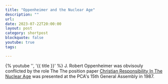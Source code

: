 ```yaml
---
title: "Oppenheimer and the Nuclear Age"
description: ""
url: 
date: 2023-07-22T20:00:00
layout: post
category: shortpost
blockquote: false
youtube: true
tags:

---
```


{% youtube '', '{{ title }}' %}
J. Robert Oppenheimer was obvisouly conflicted by the role 
The The position paper [Christian Responsibility In The Nuclear Age](https://pcahistory.org/pca/digest/studies/1-439.pdf) was presented at the PCA's 15th General Assembly in 1987.
